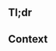 ## Tl;dr

<!-- 1-liner if the context of the change is long -->

## Context

<!-- Few sentences on the high level context for the change. Link to relevant design docs or discussion. -->

